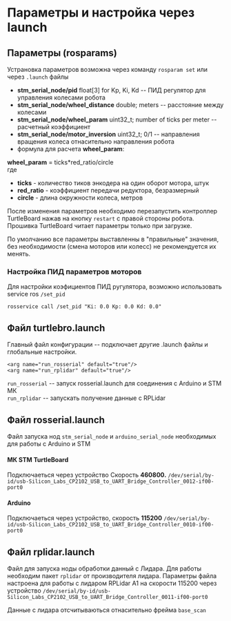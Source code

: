 # Параметры и настройка через launch

## Параметры \(rosparams\)

Устрановка параметров возможна через команду `rosparam set` или через `.launch` файлы

* **stm\_serial\_node/pid** float\[3\] for Kp, Ki, Kd  -- ПИД регулятор для управления колесами робота
* **stm\_serial\_node/wheel\_distance** double; meters -- расстояние между колесами
* **stm\_serial\_node/wheel\_param** uint32\_t; number of ticks per meter -- расчетный коэффициент
* **stm\_serial\_node/motor\_inversion** uint32\_t; 0/1 -- направления вращения колеса отнасительно направления робота
*   формула для расчета **wheel\_param**:

  **wheel\_param** = ticks\*red\_ratio/circle    
  где

  * **ticks** - количество тиков энкодера на один оборот мотора, штук
  * **red\_ratio** - коэффициент передачи редуктора, безразмерный
  * **circle** - длина окружности колеса, метров

После изменения параметров необходимо перезапустить контроллер TurtleBoard нажав на кнопку `restart` с правой стороны робота. Прошивка TurtleBoard читает параметры только при загрузке. 

По умолчанию все параметры выставленны в "правильные" значения, без необходимости \(смена моторов или колесс\) не рекомендуется их менять.

### Настройка ПИД параметров моторов 

Для настройки коэфициентов ПИД ругулятора, возможно использовать service ros `/set_pid`

```text
rosservice call /set_pid "Ki: 0.0 Kp: 0.0 Kd: 0.0"
```

## Файл turtlebro.launch

Главный файл конфигурации -- подключает другие .launch файлы и глобальные настройки.

```text
<arg name="run_rosserial" default="true"/>
<arg name="run_rplidar" default="true"/>
```

`run_rosserial` -- запуск rosserial.launch для соединения с Arduino и STM МК  
`run_rplidar` -- запускать получение данные с RPLidar

## Файл rosserial.launch

Файл запуска нод `stm_serial_node` и `arduino_serial_node` необходимых для работы с Arduino и STM

#### МК STM TurtleBoard

Подключаеться через устройство Скорость **460800.** `/dev/serial/by-id/usb-Silicon_Labs_CP2102_USB_to_UART_Bridge_Controller_0012-if00-port0`

#### Arduino

Подключаеться через устройство, скорость **115200** `/dev/serial/by-id/usb-Silicon_Labs_CP2102_USB_to_UART_Bridge_Controller_0010-if00-port0`

## Файл rplidar.launch

Файл для запуска ноды обработки данный с Лидара. Для работы необходим пакет `rplidar` от производителя лидара. Параметры файла настроена для работы с лидаром RPLidar A1 на скорости 115200 через устройство `/dev/serial/by-id/usb-Silicon_Labs_CP2102_USB_to_UART_Bridge_Controller_0011-if00-port0`

Данные с лидара отсчитываються отнасительно фрейма `base_scan`

